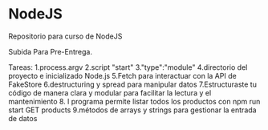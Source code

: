 # NodeJS
Repositorio para curso de NodeJS

Subida Para Pre-Entrega.

Tareas:
1.process.argv
2.script "start"
3."type":"module"
4.directorio del proyecto e inicializado Node.js 
5.Fetch para interactuar con la API de FakeStore
6.destructuring y spread para manipular datos
7.Estructuraste tu código de manera clara y modular para facilitar la lectura y el mantenimiento
8. l programa permite listar todos los productos con npm run start GET products
9.métodos de arrays y strings para gestionar la entrada de datos
